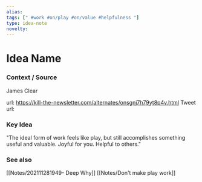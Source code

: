 ```yaml
---
alias: 
tags: [" #work #on/play #on/value #helpfulness "]
type: idea-note
novelty: 
---
```

# Idea Name

### Context / Source
James Clear

url: https://kill-the-newsletter.com/alternates/onsgnj7h79yt8p4v.html
Tweet url: 

### Key Idea

"The ideal form of work feels like play, but still accomplishes something useful and valuable. Joyful for you. Helpful to others."


### See also
[[Notes/202111281949- Deep Why]]
[[Notes/Don't make play work]]